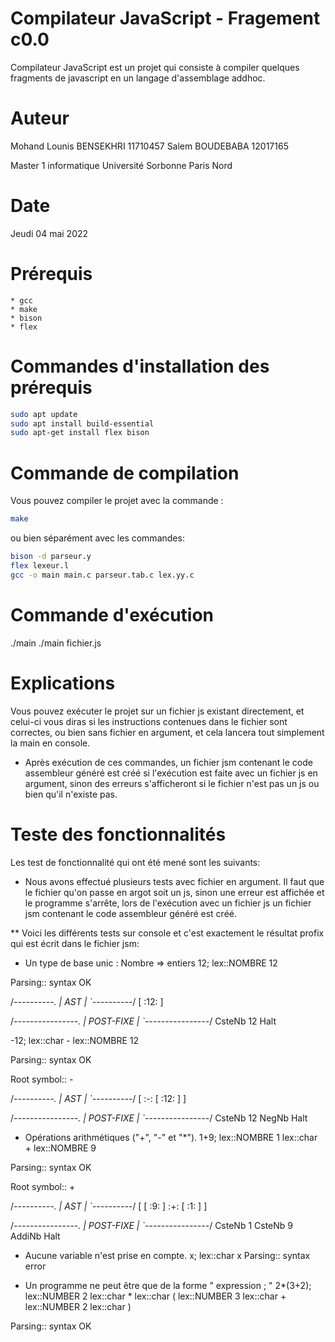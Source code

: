 # Compilateur JavaScript - Fragement c0.0
Compilateur JavaScript est un projet qui consiste à compiler quelques fragments de javascript en un langage d'assemblage addhoc.

# Auteur
Mohand Lounis BENSEKHRI     11710457
Salem BOUDEBABA             12017165
		
Master 1 informatique 
Université Sorbonne Paris Nord

# Date
Jeudi 04 mai 2022

# Prérequis
    * gcc
    * make
    * bison
    * flex

# Commandes d'installation des prérequis
```bash 
sudo apt update
sudo apt install build-essential
sudo apt-get install flex bison
```

# Commande de compilation
Vous pouvez compiler le projet avec la commande :
```bash 
make
```

ou bien séparément avec les commandes: 
```bash 
bison -d parseur.y
flex lexeur.l
gcc -o main main.c parseur.tab.c lex.yy.c
```

# Commande d'exécution
./main
./main fichier.js

# Explications
Vous pouvez exécuter le projet sur un fichier js existant directement, et celui-ci vous diras si les instructions contenues dans le fichier sont correctes, ou bien sans fichier en argument, et cela lancera tout simplement la main en console.

- Après exécution de ces commandes, un fichier jsm contenant le code assembleur généré est créé si l'exécution est faite avec un fichier js en argument, sinon des erreurs s'afficheront si le fichier n'est pas un js ou bien qu'il n'existe pas.

# Teste des fonctionnalités
Les test de fonctionnalité qui ont été mené sont les suivants: 

* Nous avons effectué plusieurs tests avec fichier en argument. Il faut que le fichier qu'on passe en argot soit un js, sinon une erreur est affichée et le programme s'arrête, lors de l'exécution avec un fichier js un fichier jsm contenant le code assembleur généré est créé.

** Voici les différents tests sur console et c'est exactement le résultat profix qui est écrit dans le fichier jsm:

* Un type de base unic : Nombre => entiers
12;
lex::NOMBRE 12

Parsing:: syntax OK


/*----------.
|    AST    |
`----------*/
[ :12: ] 

/*----------------.
|    POST-FIXE    |
`----------------*/
CsteNb 12
Halt


-12;
lex::char -
lex::NOMBRE 12

Parsing:: syntax OK

Root symbol:: -

/*----------.
|    AST    |
`----------*/
[ :-: [ :12: ] ] 

/*----------------.
|    POST-FIXE    |
`----------------*/
CsteNb 12
NegNb
Halt


* Opérations arithmétiques ("+", "-" et "*").
1+9;
lex::NOMBRE 1
lex::char +
lex::NOMBRE 9

Parsing:: syntax OK

Root symbol:: +

/*----------.
|    AST    |
`----------*/
[ [ :9: ] :+: [ :1: ] ] 

/*----------------.
|    POST-FIXE    |
`----------------*/
CsteNb 1
CsteNb 9
AddiNb
Halt

* Aucune variable n'est prise en compte.
x;
lex::char x
Parsing:: syntax error

* Un programme ne peut être que de la forme " expression ; "
2*(3+2);
lex::NUMBER 2
lex::char *
lex::char (
lex::NUMBER 3
lex::char +
lex::NUMBER 2
lex::char )

Parsing:: syntax OK

